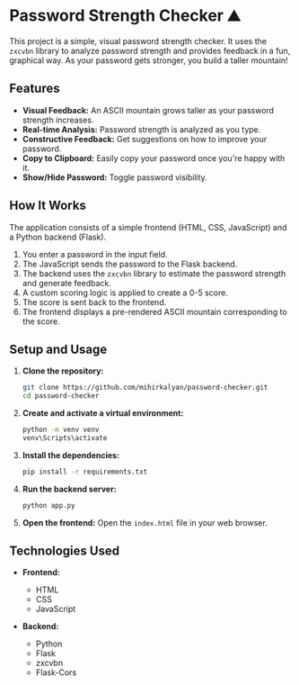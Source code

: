 # Password Strength Checker ⛰️

This project is a simple, visual password strength checker. It uses the `zxcvbn` library to analyze password strength and provides feedback in a fun, graphical way. As your password gets stronger, you build a taller mountain!

## Features

*   **Visual Feedback:** An ASCII mountain grows taller as your password strength increases.
*   **Real-time Analysis:** Password strength is analyzed as you type.
*   **Constructive Feedback:** Get suggestions on how to improve your password.
*   **Copy to Clipboard:** Easily copy your password once you're happy with it.
*   **Show/Hide Password:** Toggle password visibility.

## How It Works

The application consists of a simple frontend (HTML, CSS, JavaScript) and a Python backend (Flask).

1.  You enter a password in the input field.
2.  The JavaScript sends the password to the Flask backend.
3.  The backend uses the `zxcvbn` library to estimate the password strength and generate feedback.
4.  A custom scoring logic is applied to create a 0-5 score.
5.  The score is sent back to the frontend.
6.  The frontend displays a pre-rendered ASCII mountain corresponding to the score.

## Setup and Usage

1.  **Clone the repository:**
    ```bash
    git clone https://github.com/mihirkalyan/password-checker.git
    cd password-checker
    ```

2.  **Create and activate a virtual environment:**
    ```bash
    python -m venv venv
    venv\Scripts\activate
    ```

3.  **Install the dependencies:**
    ```bash
    pip install -r requirements.txt
    ```

4.  **Run the backend server:**
    ```bash
    python app.py
    ```

5.  **Open the frontend:**
    Open the `index.html` file in your web browser.

## Technologies Used

*   **Frontend:**
    *   HTML
    *   CSS
    *   JavaScript

*   **Backend:**
    *   Python
    *   Flask
    *   zxcvbn
    *   Flask-Cors